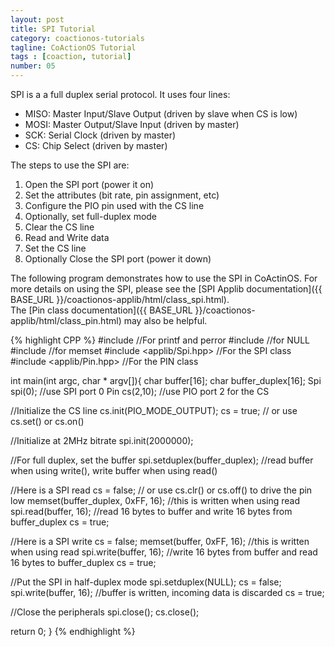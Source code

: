 ```yaml
---
layout: post
title: SPI Tutorial
category: coactionos-tutorials
tagline: CoActionOS Tutorial
tags : [coaction, tutorial]
number: 05
---
```

SPI is a a full duplex serial protocol. It uses four lines:

- MISO: Master Input/Slave Output (driven by slave when CS is low)
- MOSI: Master Output/Slave Input (driven by master)
- SCK: Serial Clock (driven by master)
- CS: Chip Select (driven by master)

The steps to use the SPI are:

1. Open the SPI port (power it on)
1. Set the attributes (bit rate, pin assignment, etc)
1. Configure the PIO pin used with the CS line
1. Optionally, set full-duplex mode
1. Clear the CS line
1. Read and Write data
1. Set the CS line
1. Optionally Close the SPI port (power it down)

The following program demonstrates how to use the SPI in CoActinOS. 
For more details on using the SPI, please see the 
[SPI Applib documentation]({{ BASE_URL }}/coactionos-applib/html/class_spi.html).  
The [Pin class documentation]({{ BASE_URL }}/coactionos-applib/html/class_pin.html) 
may also be helpful.

{% highlight CPP %}
#include <cstdio> //For printf and perror
#include <cstdlib> //for NULL
#include <cstring> //for memset
#include <applib/Spi.hpp> //For the SPI class
#include <applib/Pin.hpp> //For the PIN class
 
int main(int argc, char * argv[]){
  char buffer[16];
  char buffer_duplex[16];
  Spi spi(0); //use SPI port 0
  Pin cs(2,10); //use PIO port 2 for the CS
 
  //Initialize the CS line
  cs.init(PIO_MODE_OUTPUT);
  cs = true;  // or use cs.set() or cs.on()
 
  //Initialize at 2MHz bitrate
  spi.init(2000000);
 
  //For full duplex, set the buffer
  spi.setduplex(buffer_duplex); //read buffer when using write(), write buffer when using read()
 
  //Here is a SPI read
  cs = false;  // or use cs.clr() or cs.off() to drive the pin low
  memset(buffer_duplex, 0xFF, 16); //this is written when using read
  spi.read(buffer, 16); //read 16 bytes to buffer and write 16 bytes from buffer_duplex
  cs = true;
 
  //Here is a SPI write
  cs = false;
  memset(buffer, 0xFF, 16); //this is written when using read
  spi.write(buffer, 16); //write 16 bytes from buffer and read 16 bytes to buffer_duplex
  cs = true;
 
  //Put the SPI in half-duplex mode
  spi.setduplex(NULL);
  cs = false;
  spi.write(buffer, 16); //buffer is written, incoming data is discarded
  cs = true;
 
  //Close the peripherals
  spi.close();
  cs.close();
 
  return 0;
}
{% endhighlight %}